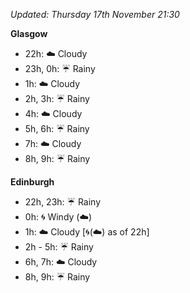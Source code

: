 *Updated: Thursday 17th November 21:30*

**Glasgow**

* 22h: :cloud: Cloudy
* 23h, 0h: :umbrella: Rainy
* 1h: :cloud: Cloudy
* 2h, 3h: :umbrella: Rainy
* 4h: :cloud: Cloudy
* 5h, 6h: :umbrella: Rainy
* 7h: :cloud: Cloudy
* 8h, 9h: :umbrella: Rainy

**Edinburgh**

* 22h, 23h: :umbrella: Rainy
* 0h: :cyclone: Windy (:cloud:)
* 1h: :cloud: Cloudy [:cyclone:(:cloud:) as of 22h]
* 2h - 5h: :umbrella: Rainy
* 6h, 7h: :cloud: Cloudy
* 8h, 9h: :umbrella: Rainy
